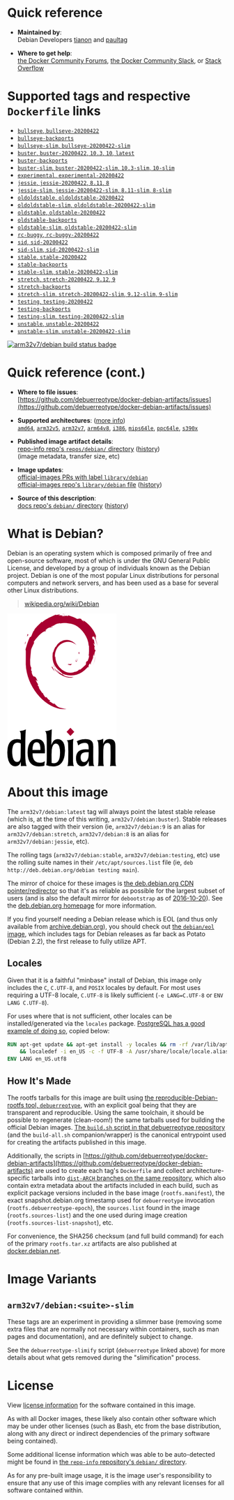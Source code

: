<!--

********************************************************************************

WARNING:

    DO NOT EDIT "debian/README.md"

    IT IS AUTO-GENERATED

    (from the other files in "debian/" combined with a set of templates)

********************************************************************************

-->

# Quick reference

-	**Maintained by**:  
	Debian Developers [tianon](https://qa.debian.org/developer.php?login=tianon) and [paultag](https://qa.debian.org/developer.php?login=paultag)

-	**Where to get help**:  
	[the Docker Community Forums](https://forums.docker.com/), [the Docker Community Slack](http://dockr.ly/slack), or [Stack Overflow](https://stackoverflow.com/search?tab=newest&q=docker)

# Supported tags and respective `Dockerfile` links

-	[`bullseye`, `bullseye-20200422`](https://github.com/debuerreotype/docker-debian-artifacts/blob/101180e65b686436d64a7d3508a5938b940f8375/bullseye/Dockerfile)
-	[`bullseye-backports`](https://github.com/debuerreotype/docker-debian-artifacts/blob/101180e65b686436d64a7d3508a5938b940f8375/bullseye/backports/Dockerfile)
-	[`bullseye-slim`, `bullseye-20200422-slim`](https://github.com/debuerreotype/docker-debian-artifacts/blob/101180e65b686436d64a7d3508a5938b940f8375/bullseye/slim/Dockerfile)
-	[`buster`, `buster-20200422`, `10.3`, `10`, `latest`](https://github.com/debuerreotype/docker-debian-artifacts/blob/101180e65b686436d64a7d3508a5938b940f8375/buster/Dockerfile)
-	[`buster-backports`](https://github.com/debuerreotype/docker-debian-artifacts/blob/101180e65b686436d64a7d3508a5938b940f8375/buster/backports/Dockerfile)
-	[`buster-slim`, `buster-20200422-slim`, `10.3-slim`, `10-slim`](https://github.com/debuerreotype/docker-debian-artifacts/blob/101180e65b686436d64a7d3508a5938b940f8375/buster/slim/Dockerfile)
-	[`experimental`, `experimental-20200422`](https://github.com/debuerreotype/docker-debian-artifacts/blob/101180e65b686436d64a7d3508a5938b940f8375/experimental/Dockerfile)
-	[`jessie`, `jessie-20200422`, `8.11`, `8`](https://github.com/debuerreotype/docker-debian-artifacts/blob/101180e65b686436d64a7d3508a5938b940f8375/jessie/Dockerfile)
-	[`jessie-slim`, `jessie-20200422-slim`, `8.11-slim`, `8-slim`](https://github.com/debuerreotype/docker-debian-artifacts/blob/101180e65b686436d64a7d3508a5938b940f8375/jessie/slim/Dockerfile)
-	[`oldoldstable`, `oldoldstable-20200422`](https://github.com/debuerreotype/docker-debian-artifacts/blob/101180e65b686436d64a7d3508a5938b940f8375/oldoldstable/Dockerfile)
-	[`oldoldstable-slim`, `oldoldstable-20200422-slim`](https://github.com/debuerreotype/docker-debian-artifacts/blob/101180e65b686436d64a7d3508a5938b940f8375/oldoldstable/slim/Dockerfile)
-	[`oldstable`, `oldstable-20200422`](https://github.com/debuerreotype/docker-debian-artifacts/blob/101180e65b686436d64a7d3508a5938b940f8375/oldstable/Dockerfile)
-	[`oldstable-backports`](https://github.com/debuerreotype/docker-debian-artifacts/blob/101180e65b686436d64a7d3508a5938b940f8375/oldstable/backports/Dockerfile)
-	[`oldstable-slim`, `oldstable-20200422-slim`](https://github.com/debuerreotype/docker-debian-artifacts/blob/101180e65b686436d64a7d3508a5938b940f8375/oldstable/slim/Dockerfile)
-	[`rc-buggy`, `rc-buggy-20200422`](https://github.com/debuerreotype/docker-debian-artifacts/blob/101180e65b686436d64a7d3508a5938b940f8375/rc-buggy/Dockerfile)
-	[`sid`, `sid-20200422`](https://github.com/debuerreotype/docker-debian-artifacts/blob/101180e65b686436d64a7d3508a5938b940f8375/sid/Dockerfile)
-	[`sid-slim`, `sid-20200422-slim`](https://github.com/debuerreotype/docker-debian-artifacts/blob/101180e65b686436d64a7d3508a5938b940f8375/sid/slim/Dockerfile)
-	[`stable`, `stable-20200422`](https://github.com/debuerreotype/docker-debian-artifacts/blob/101180e65b686436d64a7d3508a5938b940f8375/stable/Dockerfile)
-	[`stable-backports`](https://github.com/debuerreotype/docker-debian-artifacts/blob/101180e65b686436d64a7d3508a5938b940f8375/stable/backports/Dockerfile)
-	[`stable-slim`, `stable-20200422-slim`](https://github.com/debuerreotype/docker-debian-artifacts/blob/101180e65b686436d64a7d3508a5938b940f8375/stable/slim/Dockerfile)
-	[`stretch`, `stretch-20200422`, `9.12`, `9`](https://github.com/debuerreotype/docker-debian-artifacts/blob/101180e65b686436d64a7d3508a5938b940f8375/stretch/Dockerfile)
-	[`stretch-backports`](https://github.com/debuerreotype/docker-debian-artifacts/blob/101180e65b686436d64a7d3508a5938b940f8375/stretch/backports/Dockerfile)
-	[`stretch-slim`, `stretch-20200422-slim`, `9.12-slim`, `9-slim`](https://github.com/debuerreotype/docker-debian-artifacts/blob/101180e65b686436d64a7d3508a5938b940f8375/stretch/slim/Dockerfile)
-	[`testing`, `testing-20200422`](https://github.com/debuerreotype/docker-debian-artifacts/blob/101180e65b686436d64a7d3508a5938b940f8375/testing/Dockerfile)
-	[`testing-backports`](https://github.com/debuerreotype/docker-debian-artifacts/blob/101180e65b686436d64a7d3508a5938b940f8375/testing/backports/Dockerfile)
-	[`testing-slim`, `testing-20200422-slim`](https://github.com/debuerreotype/docker-debian-artifacts/blob/101180e65b686436d64a7d3508a5938b940f8375/testing/slim/Dockerfile)
-	[`unstable`, `unstable-20200422`](https://github.com/debuerreotype/docker-debian-artifacts/blob/101180e65b686436d64a7d3508a5938b940f8375/unstable/Dockerfile)
-	[`unstable-slim`, `unstable-20200422-slim`](https://github.com/debuerreotype/docker-debian-artifacts/blob/101180e65b686436d64a7d3508a5938b940f8375/unstable/slim/Dockerfile)

[![arm32v7/debian build status badge](https://img.shields.io/jenkins/s/https/doi-janky.infosiftr.net/job/multiarch/job/arm32v7/job/debian.svg?label=arm32v7/debian%20%20build%20job)](https://doi-janky.infosiftr.net/job/multiarch/job/arm32v7/job/debian/)

# Quick reference (cont.)

-	**Where to file issues**:  
	[https://github.com/debuerreotype/docker-debian-artifacts/issues](https://github.com/debuerreotype/docker-debian-artifacts/issues)

-	**Supported architectures**: ([more info](https://github.com/docker-library/official-images#architectures-other-than-amd64))  
	[`amd64`](https://hub.docker.com/r/amd64/debian/), [`arm32v5`](https://hub.docker.com/r/arm32v5/debian/), [`arm32v7`](https://hub.docker.com/r/arm32v7/debian/), [`arm64v8`](https://hub.docker.com/r/arm64v8/debian/), [`i386`](https://hub.docker.com/r/i386/debian/), [`mips64le`](https://hub.docker.com/r/mips64le/debian/), [`ppc64le`](https://hub.docker.com/r/ppc64le/debian/), [`s390x`](https://hub.docker.com/r/s390x/debian/)

-	**Published image artifact details**:  
	[repo-info repo's `repos/debian/` directory](https://github.com/docker-library/repo-info/blob/master/repos/debian) ([history](https://github.com/docker-library/repo-info/commits/master/repos/debian))  
	(image metadata, transfer size, etc)

-	**Image updates**:  
	[official-images PRs with label `library/debian`](https://github.com/docker-library/official-images/pulls?q=label%3Alibrary%2Fdebian)  
	[official-images repo's `library/debian` file](https://github.com/docker-library/official-images/blob/master/library/debian) ([history](https://github.com/docker-library/official-images/commits/master/library/debian))

-	**Source of this description**:  
	[docs repo's `debian/` directory](https://github.com/docker-library/docs/tree/master/debian) ([history](https://github.com/docker-library/docs/commits/master/debian))

# What is Debian?

Debian is an operating system which is composed primarily of free and open-source software, most of which is under the GNU General Public License, and developed by a group of individuals known as the Debian project. Debian is one of the most popular Linux distributions for personal computers and network servers, and has been used as a base for several other Linux distributions.

> [wikipedia.org/wiki/Debian](https://en.wikipedia.org/wiki/Debian)

![logo](https://raw.githubusercontent.com/docker-library/docs/b449be7df57e9ed9086bb5821bfb5d6cdc5d67a4/debian/logo.png)

# About this image

The `arm32v7/debian:latest` tag will always point the latest stable release (which is, at the time of this writing, `arm32v7/debian:buster`). Stable releases are also tagged with their version (ie, `arm32v7/debian:9` is an alias for `arm32v7/debian:stretch`, `arm32v7/debian:8` is an alias for `arm32v7/debian:jessie`, etc).

The rolling tags (`arm32v7/debian:stable`, `arm32v7/debian:testing`, etc) use the rolling suite names in their `/etc/apt/sources.list` file (ie, `deb http://deb.debian.org/debian testing main`).

The mirror of choice for these images is [the deb.debian.org CDN pointer/redirector](https://deb.debian.org) so that it's as reliable as possible for the largest subset of users (and is also the default mirror for `debootstrap` as of [2016-10-20](https://anonscm.debian.org/cgit/d-i/debootstrap.git/commit/?id=9e8bc60ad1ccf3a25ce7890526b70059f3e770de)). See the [deb.debian.org homepage](https://deb.debian.org) for more information.

If you find yourself needing a Debian release which is EOL (and thus only available from [archive.debian.org](http://archive.debian.org)), you should check out [the `debian/eol` image](https://hub.docker.com/r/debian/eol/), which includes tags for Debian releases as far back as Potato (Debian 2.2), the first release to fully utilize APT.

## Locales

Given that it is a faithful "minbase" install of Debian, this image only includes the `C`, `C.UTF-8`, and `POSIX` locales by default. For most uses requiring a UTF-8 locale, `C.UTF-8` is likely sufficient (`-e LANG=C.UTF-8` or `ENV LANG C.UTF-8`).

For uses where that is not sufficient, other locales can be installed/generated via the `locales` package. [PostgreSQL has a good example of doing so](https://github.com/docker-library/postgres/blob/69bc540ecfffecce72d49fa7e4a46680350037f9/9.6/Dockerfile#L21-L24), copied below:

```dockerfile
RUN apt-get update && apt-get install -y locales && rm -rf /var/lib/apt/lists/* \
	&& localedef -i en_US -c -f UTF-8 -A /usr/share/locale/locale.alias en_US.UTF-8
ENV LANG en_US.utf8
```

## How It's Made

The rootfs tarballs for this image are built using [the reproducible-Debian-rootfs tool, `debuerreotype`](https://github.com/debuerreotype/debuerreotype), with an explicit goal being that they are transparent and reproducible. Using the same toolchain, it should be possible to regenerate (clean-room!) the same tarballs used for building the official Debian images. [The `build.sh` script in that debuerreotype repository](https://github.com/debuerreotype/debuerreotype/blob/master/build.sh) (and the `build-all.sh` companion/wrapper) is the canonical entrypoint used for creating the artifacts published in this image.

Additionally, the scripts in [https://github.com/debuerreotype/docker-debian-artifacts](https://github.com/debuerreotype/docker-debian-artifacts) are used to create each tag's `Dockerfile` and collect architecture-specific tarballs into [`dist-ARCH` branches on the same repository](https://github.com/debuerreotype/docker-debian-artifacts/branches), which also contain extra metadata about the artifacts included in each build, such as explicit package versions included in the base image (`rootfs.manifest`), the exact snapshot.debian.org timestamp used for `debuerreotype` invocation (`rootfs.debuerreotype-epoch`), the `sources.list` found in the image (`rootfs.sources-list`) and the one used during image creation (`rootfs.sources-list-snapshot`), etc.

For convenience, the SHA256 checksum (and full build command) for each of the primary `rootfs.tar.xz` artifacts are also published at [docker.debian.net](https://docker.debian.net/).

# Image Variants

## `arm32v7/debian:<suite>-slim`

These tags are an experiment in providing a slimmer base (removing some extra files that are normally not necessary within containers, such as man pages and documentation), and are definitely subject to change.

See the `debuerreotype-slimify` script (`debuerreotype` linked above) for more details about what gets removed during the "slimification" process.

# License

View [license information](https://www.debian.org/social_contract#guidelines) for the software contained in this image.

As with all Docker images, these likely also contain other software which may be under other licenses (such as Bash, etc from the base distribution, along with any direct or indirect dependencies of the primary software being contained).

Some additional license information which was able to be auto-detected might be found in [the `repo-info` repository's `debian/` directory](https://github.com/docker-library/repo-info/tree/master/repos/debian).

As for any pre-built image usage, it is the image user's responsibility to ensure that any use of this image complies with any relevant licenses for all software contained within.
